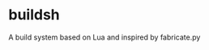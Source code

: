 #                               buildsh                              #

A build system based on Lua and inspired by fabricate.py


